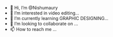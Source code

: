 - 👋 Hi, I’m @Nishumaury
- 👀 I’m interested in video editing...
- 🌱 I’m currently learning GRAPHIC DESIGNING...
- 💞️ I’m looking to collaborate on ...
- 📫 How to reach me ...

<!---
Nishumaury/Nishumaury is a ✨ special ✨ repository because its `README.md` (this file) appears on your GitHub profile.
You can click the Preview link to take a look at your changes.
--->
